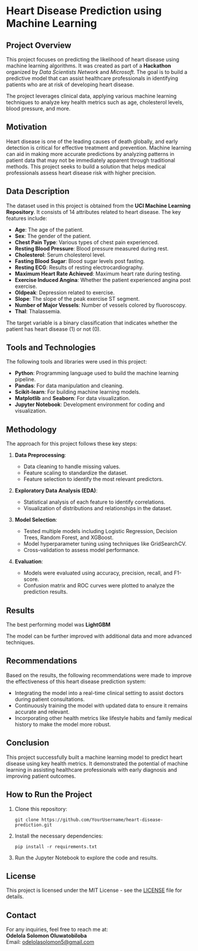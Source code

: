 # Heart Disease Prediction using Machine Learning

## Project Overview
This project focuses on predicting the likelihood of heart disease using machine learning algorithms. It was created as part of a **Hackathon** organized by *Data Scientists Network* and *Microsoft*. The goal is to build a predictive model that can assist healthcare professionals in identifying patients who are at risk of developing heart disease. 

The project leverages clinical data, applying various machine learning techniques to analyze key health metrics such as age, cholesterol levels, blood pressure, and more.

## Motivation
Heart disease is one of the leading causes of death globally, and early detection is critical for effective treatment and prevention. Machine learning can aid in making more accurate predictions by analyzing patterns in patient data that may not be immediately apparent through traditional methods. This project seeks to build a solution that helps medical professionals assess heart disease risk with higher precision.

## Data Description
The dataset used in this project is obtained from the **UCI Machine Learning Repository**. It consists of 14 attributes related to heart disease. The key features include:

- **Age**: The age of the patient.
- **Sex**: The gender of the patient.
- **Chest Pain Type**: Various types of chest pain experienced.
- **Resting Blood Pressure**: Blood pressure measured during rest.
- **Cholesterol**: Serum cholesterol level.
- **Fasting Blood Sugar**: Blood sugar levels post fasting.
- **Resting ECG**: Results of resting electrocardiography.
- **Maximum Heart Rate Achieved**: Maximum heart rate during testing.
- **Exercise Induced Angina**: Whether the patient experienced angina post exercise.
- **Oldpeak**: Depression related to exercise.
- **Slope**: The slope of the peak exercise ST segment.
- **Number of Major Vessels**: Number of vessels colored by fluoroscopy.
- **Thal**: Thalassemia.

The target variable is a binary classification that indicates whether the patient has heart disease (1) or not (0).

## Tools and Technologies
The following tools and libraries were used in this project:

- **Python**: Programming language used to build the machine learning pipeline.
- **Pandas**: For data manipulation and cleaning.
- **Scikit-learn**: For building machine learning models.
- **Matplotlib** and **Seaborn**: For data visualization.
- **Jupyter Notebook**: Development environment for coding and visualization.

## Methodology
The approach for this project follows these key steps:

1. **Data Preprocessing**:
    - Data cleaning to handle missing values.
    - Feature scaling to standardize the dataset.
    - Feature selection to identify the most relevant predictors.

2. **Exploratory Data Analysis (EDA)**:
    - Statistical analysis of each feature to identify correlations.
    - Visualization of distributions and relationships in the dataset.

3. **Model Selection**:
    - Tested multiple models including Logistic Regression, Decision Trees, Random Forest, and XGBoost.
    - Model hyperparameter tuning using techniques like GridSearchCV.
    - Cross-validation to assess model performance.

4. **Evaluation**:
    - Models were evaluated using accuracy, precision, recall, and F1-score.
    - Confusion matrix and ROC curves were plotted to analyze the prediction results.

## Results
The best performing model was **LightGBM** 

The model can be further improved with additional data and more advanced techniques.

## Recommendations
Based on the results, the following recommendations were made to improve the effectiveness of this heart disease prediction system:
- Integrating the model into a real-time clinical setting to assist doctors during patient consultations.
- Continuously training the model with updated data to ensure it remains accurate and relevant.
- Incorporating other health metrics like lifestyle habits and family medical history to make the model more robust.

## Conclusion
This project successfully built a machine learning model to predict heart disease using key health metrics. It demonstrated the potential of machine learning in assisting healthcare professionals with early diagnosis and improving patient outcomes.

## How to Run the Project
1. Clone this repository:
    ```
    git clone https://github.com/YourUsername/heart-disease-prediction.git
    ```
2. Install the necessary dependencies:
    ```
    pip install -r requirements.txt
    ```
3. Run the Jupyter Notebook to explore the code and results.

## License
This project is licensed under the MIT License - see the [LICENSE](LICENSE) file for details.

## Contact
For any inquiries, feel free to reach me at:  
**Odelola Solomon Oluwatobiloba**  
Email: [odelolasolomon5@gmail.com](mailto:odelolasolomon5@gmail.com)
